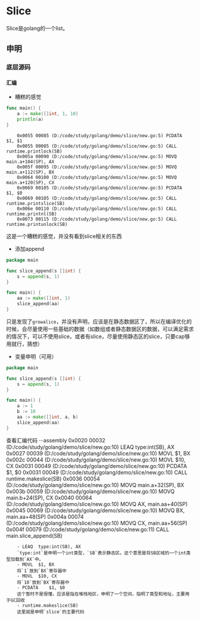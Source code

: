 Slice
===
Slice是golang的一个list。

## 申明
### 底层源码
#### 汇编
- 糟糕的感觉
```go
func main() {
    a := make([]int, 1, 10)
    println(a)
}
```
```assembly
	0x0055 00085 (D:/code/study/golang/demo/slice/new.go:5)	PCDATA	$1, $1
	0x0055 00085 (D:/code/study/golang/demo/slice/new.go:5)	CALL	runtime.printlock(SB)
	0x005a 00090 (D:/code/study/golang/demo/slice/new.go:5)	MOVQ	main.a+104(SP), AX
	0x005f 00095 (D:/code/study/golang/demo/slice/new.go:5)	MOVQ	main.a+112(SP), BX
	0x0064 00100 (D:/code/study/golang/demo/slice/new.go:5)	MOVQ	main.a+120(SP), CX
	0x0069 00105 (D:/code/study/golang/demo/slice/new.go:5)	PCDATA	$1, $0
	0x0069 00105 (D:/code/study/golang/demo/slice/new.go:5)	CALL	runtime.printslice(SB)
	0x006e 00110 (D:/code/study/golang/demo/slice/new.go:5)	CALL	runtime.printnl(SB)
	0x0073 00115 (D:/code/study/golang/demo/slice/new.go:5)	CALL	runtime.printunlock(SB)
```
这是一个糟糕的感觉，并没有看到slice相关的东西

- 添加append
```go
package main

func slice_append(s []int) {
	s = append(s, 1)
}

func main() {
	aa := make([]int, 1)
	slice_append(aa)
}
```
只是发现了`growalice`，并没有声明，应该是在静态数据区了，所以在编译优化的时候，会尽量使用一些基础的数据（如数组或者静态数据区的数据，可以满足需求的情况下，可以不使用slice，或者有slice，尽量使用静态区的slice，只要cap够用就行，猜想）
- 变量申明（可用）
```go
package main

func slice_append(s []int) {
	s = append(s, 1)
}

func main() {
	a := 1
	b := 10
	aa := make([]int, a, b)
	slice_append(aa)
}

```
查看汇编代码
···assembly
	0x0020 00032 (D:/code/study/golang/demo/slice/new.go:10)	LEAQ	type:int(SB), AX
	0x0027 00039 (D:/code/study/golang/demo/slice/new.go:10)	MOVL	$1, BX
	0x002c 00044 (D:/code/study/golang/demo/slice/new.go:10)	MOVL	$10, CX
	0x0031 00049 (D:/code/study/golang/demo/slice/new.go:10)	PCDATA	$1, $0
	0x0031 00049 (D:/code/study/golang/demo/slice/new.go:10)	CALL	runtime.makeslice(SB)
	0x0036 00054 (D:/code/study/golang/demo/slice/new.go:10)	MOVQ	main.a+32(SP), BX
	0x003b 00059 (D:/code/study/golang/demo/slice/new.go:10)	MOVQ	main.b+24(SP), CX
	0x0040 00064 (D:/code/study/golang/demo/slice/new.go:10)	MOVQ	AX, main.aa+40(SP)
	0x0045 00069 (D:/code/study/golang/demo/slice/new.go:10)	MOVQ	BX, main.aa+48(SP)
	0x004a 00074 (D:/code/study/golang/demo/slice/new.go:10)	MOVQ	CX, main.aa+56(SP)
	0x004f 00079 (D:/code/study/golang/demo/slice/new.go:11)	CALL	main.slice_append(SB)
```
    - LEAQ	type:int(SB), AX
    `type:int`是申明一个int类型，`SB`表示静态区。这个意思是将SB区域的一个int类型加载到`AX`中。
    - MOVL	$1, BX
    将`1`放到`BX`寄存器中
    - MOVL	$10, CX
    将`10`放到`BX`寄存器中
    - PCDATA	$1, $0
    这个暂时不是很懂，应该是指在堆栈地区，申明了一个空间，指明了类型和地址，主要用于GC回收
    - runtime.makeslice(SB)
    这里就是申明`slice`的主要代码
